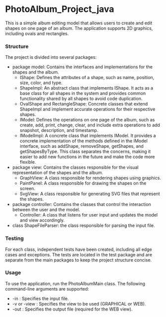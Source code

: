 # PhotoAlbum_Project_java


This is a simple album editing model that allows users to create and edit shapes on one page of an album. The application supports 2D graphics, including ovals and rectangles.

### Structure
The project is divided into several packages:
* package model: Contains the interfaces and implementations for the shapes and the album.
   * IShape: Defines the attributes of a shape, such as name, position, size, color, and type.
   * ShapeImpl: An abstract class that implements IShape. It acts as a base class for all shapes in the system and provides common functionality shared by all shapes to avoid code duplication.
   * OvalShape and RectangleShape: Concrete classes that extend ShapeImpl and implement accurate operations for their respective shapes.
   * IModel: Defines the operations on one page of the album, such as create, add, print, change, clear, and include extra operations to add snapshot, description, and timestamp.
   * IModelImpl: A concrete class that implements IModel. It provides a concrete implementation of the methods defined in the IModel interface, such as addShape, removeShape, getShapes, and getShapesByType. This class separates the concerns, making it easier to add new functions in the future and make the code more flexible.
* package view: Contains the classes responsible for the visual representation of the shapes and the album.
  * GraphView: A class responsible for rendering shapes using graphics.
  * PaintPanel: A class responsible for drawing the shapes on the screen.
  * SvgView: A class responsible for generating SVG files that represent the shapes.
* package controller: Contains the classes that control the interaction between the user and the model.
  * Controller: A class that listens for user input and updates the model and view accordingly.
*  class ShapeFileParser: the class responsible for parsing the input file.

### Testing
For each class, independent tests have been created, including all edge cases and exceptions. The tests are located in the test package and are separate from the main packages to keep the project structure concise.


### Usage
To use the application, run the PhotoAlbumMain class. The following command-line arguments are supported:
* -in <filename>: Specifies the input file.
* -v <view> or -view <view>: Specifies the view to be used (GRAPHICAL or WEB).
* -out <filename>: Specifies the output file (required for the WEB view).



  
